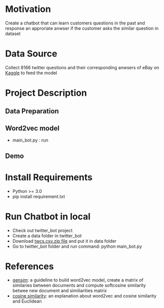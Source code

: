 # Motivation
Create a chatbot that can learn customers questions in the past and response an approriate anwser if the customer asks the similar question in dataset
# Data Source
Collect 8166 twitter questions and their corresponding anwsers of eBay on [Kaggle](https://www.kaggle.com/thoughtvector/customer-support-on-twitter) to feed the model
# Project Description
## Data Preparation

## Word2vec model
 - main_bot.py : run
 
## Demo
# Install Requirements
- Python >= 3.0
- pip install requirement.txt

# Run Chatbot in local
- Check out twitter_bot project
- Create a data folder in twitter_bot
- Download [twcs.csv.zip file](https://www.kaggle.com/thoughtvector/customer-support-on-twitter) and put it in data folder
- Go to twitter_bot folder and run command: python main_bot.py
# References
- [gensim](https://radimrehurek.com/gensim/similarities/termsim.html#gensim.similarities.termsim.TermSimilarityIndex): a guideline to build word2vec model, create a matrix of similaries between documents and compute softcosine similarity betwee new document and similiarities matrix
- [cosine similarity](https://www.machinelearningplus.com/nlp/cosine-similarity): an explanation about word2vec and cosine similarity and Euclidean
